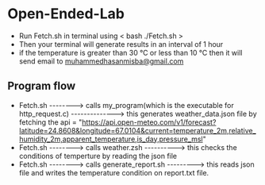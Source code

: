 # Open-Ended-Lab
- Run Fetch.sh in terminal using 
< bash ./Fetch.sh >
- Then your terminal will generate results in an interval of 1 hour
- if the temperature is greater than 30 °C  or less than 10 °C then it will send email to muhammedhasanmisba@gmail.com

Program flow
--------------------
- Fetch.sh --------> calls my_program(which is the executable for http_request.c) --------------> this generates weather_data.json file by fetching the api = "https://api.open-meteo.com/v1/forecast?latitude=24.8608&longitude=67.0104&current=temperature_2m,relative_humidity_2m,apparent_temperature,is_day,pressure_msl"
- Fetch.sh --------> calls weather.zsh ----------> this checks the conditions of temperture by reading the json file
- Fetch.sh --------> calls generate_report.sh ---------> this reads json file and writes the temperature condition on report.txt file.
